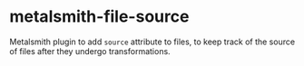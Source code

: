 # metalsmith-file-source
Metalsmith plugin to add `source` attribute to files,
to keep track of the source of files 
after they undergo transformations.

